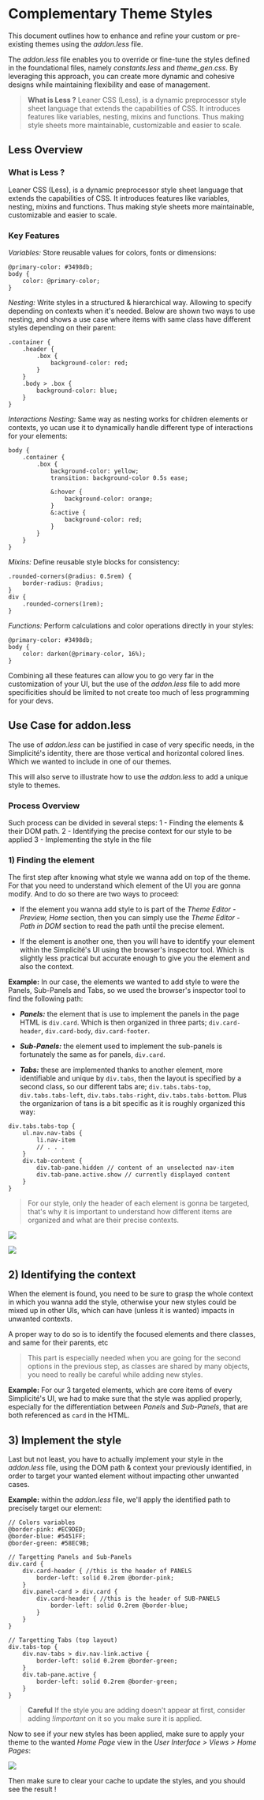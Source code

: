 Complementary Theme Styles
==========================

This document outlines how to enhance and refine your custom or pre-existing themes using the *addon.less* file.

The *addon.less* file enables you to override or fine-tune the styles defined in the foundational files, namely *constants.less* and *theme_gen.css*. By leveraging this approach, you can create more dynamic and cohesive designs while maintaining flexibility and ease of management.

> **What is Less ?**
> Leaner CSS (Less), is a dynamic preprocessor style sheet language that extends the capabilities of CSS. It introduces features like variables, nesting, mixins and functions. Thus making style sheets more maintainable, customizable and easier to scale.

## Less Overview

### What is Less ?

Leaner CSS (Less), is a dynamic preprocessor style sheet language that extends the capabilities of CSS. It introduces features like variables, nesting, mixins and functions. Thus making style sheets more maintainable, customizable and easier to scale.

### Key Features

*Variables:* Store reusable values for colors, fonts or dimensions:
```less
@primary-color: #3498db;
body {
    color: @primary-color;
}
```

*Nesting:* Write styles in a structured & hierarchical way. Allowing to specify depending on contexts when it's needed. Below are shown two ways to use nesting, and shows a use case where items with same class have different styles depending on their parent:
```less
.container {
    .header {
        .box {
            background-color: red;
        }
    }
    .body > .box {
        background-color: blue;
    }
}
```

*Interactions Nesting:* Same way as nesting works for children elements or contexts, yo ucan use it to dynamically handle different type of interactions for your elements:
```less
body {
    .container {
        .box {
            background-color: yellow;
            transition: background-color 0.5s ease;

            &:hover {
                background-color: orange;
            }
            &:active {
                background-color: red;
            }
        }
    }
}
```

*Mixins:* Define reusable style blocks for consistency:
```less
.rounded-corners(@radius: 0.5rem) {
    border-radius: @radius;
}
div {
    .rounded-corners(1rem);
}
```

*Functions:* Perform calculations and color operations directly in your styles:
```less
@primary-color: #3498db;
body {
    color: darken(@primary-color, 16%);
}
```

Combining all these features can allow you to go very far in the customization of your UI, but the use of the *addon.less* file to add more specificities should be limited to not create too much of less programming for your devs.

## Use Case for addon.less

The use of *addon.less* can be justified in case of very specific needs, in the Simplicité's identity, there are those vertical and horizontal colored lines. Which we wanted to include in one of our themes.

This will also serve to illustrate how to use the *addon.less* to add a unique style to themes.

### Process Overview

Such process can be divided in several steps:
1 - Finding the elements & their DOM path.
2 - Identifying the precise context for our style to be applied
3 - Implementing the style in the file

### 1) Finding the element

The first step after knowing what style we wanna add on top of the theme. For that you need to understand which element of the UI you are gonna modify. And to do so there are two ways to proceed:

* If the element you wanna add style to is part of the *Theme Editor - Preview, Home* section, then you can simply use the *Theme Editor - Path in DOM* section to read the path until the precise element.

* If the element is another one, then you will have to identify your element within the Simplicité's UI using the browser's inspector tool. Which is slightly less practical but accurate enough to give you the element and also the context.

**Example:** In our case, the elements we wanted to add style to were the Panels, Sub-Panels and Tabs, so we used the browser's inspector tool to find the following path:

* ***Panels:*** the element that is use to implement the panels in the page HTML is `div.card`. Which is then organized in three parts; `div.card-header`, `div.card-body`, `div.card-footer`.

* ***Sub-Panels:*** the element used to implement the sub-panels is fortunately the same as for panels, `div.card`.

* ***Tabs:*** these are implemented thanks to another element, more identifiable and unique by `div.tabs`, then the layout is specified by a second class, so our different tabs are; `div.tabs.tabs-top`, `div.tabs.tabs-left`, `div.tabs.tabs-right`, `div.tabs.tabs-bottom`. Plus the organizarion of tans is a bit specific as it is roughly organized this way:
```less
div.tabs.tabs-top {
    ul.nav.nav-tabs {
        li.nav-item
        // . . .
    }
    div.tab-content {
        div.tab-pane.hidden // content of an unselected nav-item
        div.tab-pane.active.show // currently displayed content
    }
}
```

> For our style, only the header of each element is gonna be targeted, that's why it is important to understand how different items are organized and what are their precise contexts.

![](elements-focus.png)

![](browser-inspector.png)

## 2) Identifying the context

When the element is found, you need to be sure to grasp the whole context in which you wanna add the style, otherwise your new styles could be mixed up in other UIs, which can have (unless it is wanted) impacts in unwanted contexts.

A proper way to do so is to identify the focused elements and there classes, and same for their parents, etc

> This part is especially needed when you are going for the second options in the previous step, as classes are shared by many objects, you need to really be careful while adding new styles.

**Example:** For our 3 targeted elements, which are core items of every Simplicité's UI, we had to make sure that the style was applied properly, especially for the differentiation between *Panels* and *Sub-Panels*, that are both referenced as `card` in the HTML.

## 3) Implement the style

Last but not least, you have to actually implement your style in the *addon.less* file, using the DOM path & context your previously identified, in order to target your wanted element without impacting other unwanted cases.

**Example:** within the *addon.less* file, we'll apply the identified path to precisely target our element:

```less
// Colors variables
@border-pink: #EC9DED;
@border-blue: #5451FF;
@border-green: #58EC9B;

// Targetting Panels and Sub-Panels
div.card {
    div.card-header { //this is the header of PANELS
        border-left: solid 0.2rem @border-pink;
    }
    div.panel-card > div.card {
        div.card-header { //this is the header of SUB-PANELS
            border-left: solid 0.2rem @border-blue;
        }
    }
}

// Targetting Tabs (top layout)
div.tabs-top {
    div.nav-tabs > div.nav-link.active {
        border-left: solid 0.2rem @border-green;
    }
    div.tab-pane.active {
        border-left: solid 0.2rem @border-green;
    }
}
```

> **Careful**
> If the style you are adding doesn't appear at first, consider adding *!important* on it so you make sure it is applied.

Now to see if your new styles has been applied, make sure to apply your theme to the wanted *Home Page* view in the *User Interface > Views > Home Pages*:

![](view-apply-theme.png)

Then make sure to clear your cache to update the styles, and you should see the result !